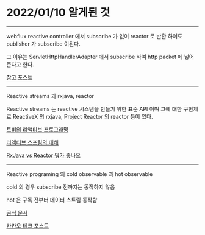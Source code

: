 # 2022/01/10 알게된 것 

---

webflux reactive controller 에서 subscribe 가 없이 reactor 로 반환 하여도 publisher 가 subscribe 이된다.

그 이유는 ServletHttpHandlerAdapter 에서 subscribe 하여 http packet 에 넣어준다고 한다.

[참고 포스트](https://timewizhan.tistory.com/m/entry/Reactive-Web-Application%EC%9D%80-%EC%96%B8%EC%A0%9C-subscribe%EB%A5%BC-%ED%95%A0%EA%B9%8C)

---
Reactive streams 과 rxjava, reactor

Reactive streams 는 reactive 시스템을 만들기 위한 표준 API 이며 그에 대한 구현체로 ReactiveX 의 rxjava, Project Reactor 의 reactor 등이 있다.


[토비의 리액티브 프로그래밍](https://www.youtube.com/watch?v=8fenTR3KOJo)

[리액티브 스프림의 대해](https://www.getoutsidedoor.com/2020/11/23/reactive-streams-%EC%97%90-%EB%8C%80%ED%95%B4%EC%84%9C/)

[RxJava vs Reactor 뭐가 좋나요](https://hyoj.github.io/blog/java/spring/rxjava-vs-reactor/#_3-2-request-routing-%EB%93%B1%EB%A1%9D-request-%EC%B2%98%EB%A6%AC%ED%95%98%EA%B8%B0)

---

Reactive programing 의 cold observable 과 hot observable

cold 의 경우 subscribe 전까지는 동작하지 않음

hot 은 구독 전부터 데이터 스트림 동작함


[공식 문서](https://projectreactor.io/docs/core/snapshot/reference/#reactor.hotCold)

[카카오 테크 포스트](https://tech.kakao.com/2018/05/29/reactor-programming/)
